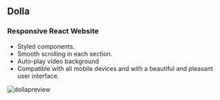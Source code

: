 ## Dolla

### Responsive React Website
- Styled components.
- Smooth scrolling in each section.
- Auto-play video background
- Compatible with all mobile devices and with a beautiful and pleasant user interface.

![dollapreview](https://user-images.githubusercontent.com/85516194/173257671-0fba8ed3-f0b4-4508-876e-78f95f744398.jpg)
